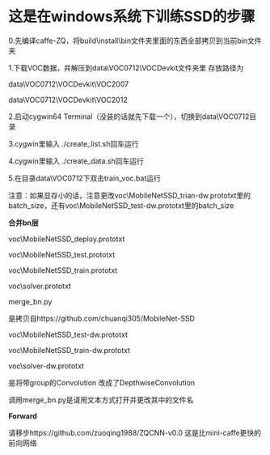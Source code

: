 # 这是在windows系统下训练SSD的步骤

0.先编译caffe-ZQ，将build\install\bin文件夹里面的东西全部拷贝到当前bin文件夹

1.下载VOC数据，并解压到data\VOC0712\VOCDevkit文件夹里
存放路径为

 data\VOC0712\VOCDevkit\VOC2007

 data\VOC0712\VOCDevkit\VOC2012

2.启动cygwin64 Terminal（没装的话就先下载一个），切换到data\VOC0712目录

3.cygwin里输入 ./create_list.sh回车运行

4.cygwin里输入 ./create_data.sh回车运行

5.在目录data\VOC0712下双击train_voc.bat运行

注意：如果显存小的话，注意更改voc\MobileNetSSD_trian-dw.prototxt里的batch_size，还有voc\MobileNetSSD_test-dw.prototxt里的batch_size

**合并bn层**

voc\MobileNetSSD_deploy.prototxt

voc\MobileNetSSD_test.prototxt

voc\MobileNetSSD_train.prototxt

voc\solver.prototxt

merge_bn.py

是拷贝自https://github.com/chuanqi305/MobileNet-SSD


voc\MobileNetSSD_test-dw.prototxt

voc\MobileNetSSD_train-dw.prototxt

voc\solver-dw.prototxt

是将带group的Convolution 改成了DepthwiseConvolution

调用merge_bn.py是请用文本方式打开并更改其中的文件名

**Forward**

请移步https://github.com/zuoqing1988/ZQCNN-v0.0  这是比mini-caffe更快的前向网络